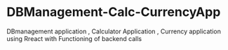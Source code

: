 # DBManagement-Calc-CurrencyApp
DBmanagement application , Calculator Application , Currency application using Rreact with Functioning of backend calls
